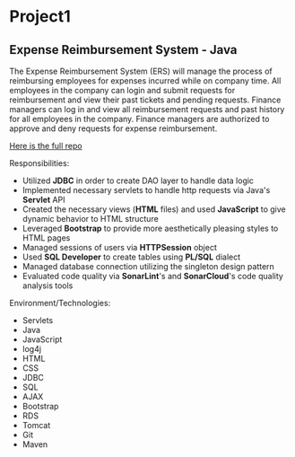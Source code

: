 # Project1

## Expense Reimbursement System - Java

The Expense Reimbursement System (ERS) will manage the process of reimbursing employees for expenses incurred while on company time. All employees in the company can login and submit requests for reimbursement and view their past tickets and pending requests. Finance managers can log in and view all reimbursement requests and past history for all employees in the company. Finance managers are authorized to approve and deny requests for expense reimbursement.

[Here is the full repo](https://github.com/Zukie8/Project1-Expense-Reimbursement-System)

Responsibilities:
- Utilized **JDBC** in order to create DAO layer to handle data logic
- Implemented necessary servlets to handle http requests via Java's **Servlet** API
- Created the necessary views (**HTML** files) and used **JavaScript** to give dynamic behavior to HTML structure
- Leveraged **Bootstrap** to provide more aesthetically pleasing styles to HTML pages
- Managed sessions of users via **HTTPSession** object
- Used **SQL Developer** to create tables using **PL/SQL** dialect
- Managed database connection utilizing the singleton design pattern
- Evaluated code quality via **SonarLint**'s and **SonarCloud**'s code quality analysis tools

Environment/Technologies:
- Servlets
- Java
- JavaScript
- log4j
- HTML
- CSS
- JDBC
- SQL
- AJAX
- Bootstrap
- RDS
- Tomcat
- Git
- Maven